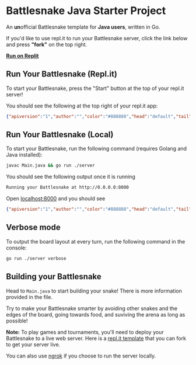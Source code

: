 # Battlesnake Java Starter Project

An **un**official Battlesnake template for **Java users**, written in Go.

If you'd like to use repl.it to run your Battlesnake server, click the link below and press **"fork"** on the top right.

**[Run on Replit](https://replit.com/@JimmyLiu3/starter-snake-java)**

## Run Your Battlesnake (Repl.it)

To start your Battlesnake, press the "Start" button at the top of your repl.it server!

You should see the following at the top right of your repl.it app:

```json
{"apiversion":"1","author":"","color":"#888888","head":"default","tail":"default"}
```

## Run Your Battlesnake (Local)

To start your Battlesnake, run the following command (requires Golang and Java installed):

```sh
javac Main.java && go run ./server
```

You should see the following output once it is running

```sh
Running your Battlesnake at http://0.0.0.0:8000
```

Open [localhost:8000](http://localhost:8000) and you should see

```json
{"apiversion":"1","author":"","color":"#888888","head":"default","tail":"default"}
```

## Verbose mode
To output the board layout at every turn, run the following command in the console:

```sh
go run ./server verbose
```

## Building your Battlesnake
Head to `Main.java` to start building your snake! There is more information provided in the file.

Try to make your Battlesnake smarter by avoiding other snakes and the edges of the board, going towards food, and suviving the arena as long as possible!

**Note:** To play games and tournaments, you'll need to deploy your Battlesnake to a live web server. Here is a [repl.it template](https://replit.com/@JimmyLiu3/starter-snake-java) that you can fork to get your server live.

You can also use [ngrok](https://ngrok.com/) if you choose to run the server locally.
